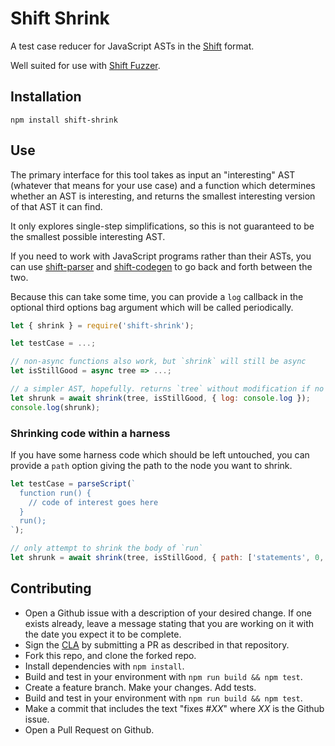 # Shift Shrink

A test case reducer for JavaScript ASTs in the [Shift](https://github.com/shapesecurity/shift-spec) format.

Well suited for use with [Shift Fuzzer](https://github.com/shapesecurity/shift-fuzzer-js).

## Installation

```
npm install shift-shrink
```

## Use

The primary interface for this tool takes as input an "interesting" AST (whatever that means for your use case) and a function which determines whether an AST is interesting, and returns the smallest interesting version of that AST it can find.

It only explores single-step simplifications, so this is not guaranteed to be the smallest possible interesting AST.

If you need to work with JavaScript programs rather than their ASTs, you can use [shift-parser](https://github.com/shapesecurity/shift-parser-js) and [shift-codegen](https://github.com/shapesecurity/shift-codegen-js) to go back and forth between the two.

Because this can take some time, you can provide a `log` callback in the optional third options bag argument which will be called periodically.

```js
let { shrink } = require('shift-shrink');

let testCase = ...;

// non-async functions also work, but `shrink` will still be async
let isStillGood = async tree => ...;

// a simpler AST, hopefully. returns `tree` without modification if no reduction is possible
let shrunk = await shrink(tree, isStillGood, { log: console.log });
console.log(shrunk);
```

### Shrinking code within a harness

If you have some harness code which should be left untouched, you can provide a `path` option giving the path to the node you want to shrink.

```js
let testCase = parseScript(`
  function run() {
    // code of interest goes here
  }
  run();
`);

// only attempt to shrink the body of `run`
let shrunk = await shrink(tree, isStillGood, { path: ['statements', 0, 'body'] });
```

## Contributing

* Open a Github issue with a description of your desired change. If one exists already, leave a message stating that you are working on it with the date you expect it to be complete.
* Sign the [CLA](https://github.com/shapesecurity/CLA) by submitting a PR as described in that repository.
* Fork this repo, and clone the forked repo.
* Install dependencies with `npm install`.
* Build and test in your environment with `npm run build && npm test`.
* Create a feature branch. Make your changes. Add tests.
* Build and test in your environment with `npm run build && npm test`.
* Make a commit that includes the text "fixes #*XX*" where *XX* is the Github issue.
* Open a Pull Request on Github.
